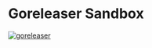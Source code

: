 # Goreleaser Sandbox

[![goreleaser](https://github.com/jakewan/goreleaser-sandbox/actions/workflows/release.yml/badge.svg)](https://github.com/jakewan/goreleaser-sandbox/actions/workflows/release.yml)
